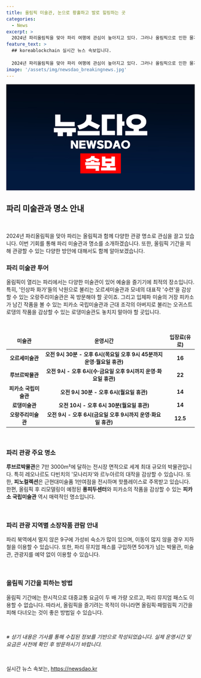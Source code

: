 ```yaml
---
title: 올림픽 미술관, 눈으로 황홀하고 발로 힐링하는 곳
categories:
  - News
excerpt: >
  2024년 파리올림픽을 맞아 파리 여행에 관심이 높아지고 있다. 그러나 올림픽으로 인한 물가 상승과 관광객 증가로 인한 도심 붐비기 때문에 관광객들은 일정을 조정하는 것이 좋다. 또한, 올림픽에 가려진 뜻깊은 곳으로는 파리미술관의 특별전과 각종 미술관들을 둘러보며 예술의 도시의 매력을 느낄 수 있다. 版权声明: 이 문서는 오픈 소스 텍스트로서 CC-BY-SA 라이센스에 따라 자유롭게 재사용이 가능합니다.
feature_text: >
  ## koreablockchain 실시간 뉴스 속보입니다.

  2024년 파리올림픽을 맞아 파리 여행에 관심이 높아지고 있다. 그러나 올림픽으로 인한 물가 상승과 관광객 증가로 인한 도심 붐비기 때문에 관광객들은 일정을 조정하는 것이 좋다. 또한, 올림픽에 가려진 뜻깊은 곳으로는 파리미술관의 특별전과 각종 미술관들을 둘러보며 예술의 도시의 매력을 느낄 수 있다. 版权声明: 이 문서는 오픈 소스 텍스트로서 CC-BY-SA 라이센스에 따라 자유롭게 재사용이 가능합니다.
image: '/assets/img/newsdao_breakingnews.jpg'
---
```


<p><img src="/assets/img/newsdao_breakingnews.jpg" alt="koreablockchain 속보" /></p>

<h2 data-ke-size="size26">파리 미술관과 명소 안내</h2>

<p data-ke-size="size16">&nbsp;</p>

<p data-ke-size="size16">2024년 파리올림픽을 맞아 파리는 올림픽과 함께 다양한 관광 명소로 관심을 끌고 있습니다. 이번 기회를 통해 파리 미술관과 명소를 소개하겠습니다. 또한, 올림픽 기간을 피해 관광할 수 있는 다양한 방안에 대해서도 함께 알아보겠습니다.</p>

<h3 data-ke-size="size24">파리 미술관 투어</h3>

<p>올림픽이 열리는 파리에서는 다양한 미술관이 있어 예술을 즐기기에 최적의 장소입니다. 특히, '인상파 화가'들의 낙원으로 불리는 오르세미술관과 모네의 대표작 '수련'을 감상할 수 있는 오랑주리미술관은 꼭 방문해야 할 곳이죠. 그리고 입체파 미술의 거장 피카소가 남긴 작품을 볼 수 있는 피카소 국립미술관과 근대 조각의 아버지로 불리는 오귀스트 로댕의 작품을 감상할 수 있는 로댕미술관도 놓치지 말아야 할 곳입니다.</p>

<p>&nbsp;</p>

<table>
<thead>
<tr>
<td style="text-align: center; height: 17px;"><b>미술관</b></td>
<td style="text-align: center; height: 17px;"><b>운영시간</b></td>
<td style="text-align: center; height: 17px;"><b>입장료(유로)</b></td>
</tr>
</thead>
<tbody>
<tr>
<td style="text-align: center; height: 17px;"><b>오르세미술관</b></td>
<td style="text-align: center; height: 17px;"><b>오전 9시 30분 - 오후 6시(목요일 오후 9시 45분까지 운영·월요일 휴관)</b></td>
<td style="text-align: center; height: 17px;"><b>16</b></td>
</tr>
<tr>
<td style="text-align: center; height: 17px;"><b>루브르박물관</b></td>
<td style="text-align: center; height: 17px;"><b>오전 9시 - 오후 6시(수·금요일 오후 9시까지 운영·화요일 휴관)</b></td>
<td style="text-align: center; height: 17px;"><b>22</b></td>
</tr>
<tr>
<td style="text-align: center; height: 17px;"><b>피카소 국립미술관</b></td>
<td style="text-align: center; height: 17px;"><b>오전 9시 30분 - 오후 6시(월요일 휴관)</b></td>
<td style="text-align: center; height: 17px;"><b>14</b></td>
</tr>
<tr>
<td style="text-align: center; height: 17px;"><b>로댕미술관</b></td>
<td style="text-align: center; height: 17px;"><b>오전 10시 - 오후 6시 30분(월요일 휴관)</b></td>
<td style="text-align: center; height: 17px;"><b>14</b></td>
</tr>
<tr>
<td style="text-align: center; height: 17px;"><b>오랑주리미술관</b></td>
<td style="text-align: center; height: 17px;"><b>오전 9시 - 오후 6시(금요일 오후 9시까지 운영·화요일 휴관)</b></td>
<td style="text-align: center; height: 17px;"><b>12.5</b></td>
</tr>
</tbody>
</table>

<p>&nbsp;</p>

<h3 data-ke-size="size24">파리 관광 주요 명소</h3>

<p><strong>루브르박물관</strong>은 7만 3000m²에 달하는 전시장 면적으로 세계 최대 규모의 박물관입니다. 특히 레오나르도 다빈치의 '모나리자'와 르누아르의 대작을 감상할 수 있습니다. 또한, <strong>피노컬렉션</strong>은 근현대미술품 1만여점을 전시하며 핫플레이스로 주목받고 있습니다. 한편, 올림픽 후 리모델링이 예정된 <strong>퐁피두센터</strong>와 피카소의 작품을 감상할 수 있는 <strong>피카소 국립미술관</strong> 역시 매력적인 명소입니다.</p>

<p>&nbsp;</p>

<h3 data-ke-size="size24">파리 관광 지역별 소장작품 관람 안내</h3>

<p>파리 북역에서 멀지 않은 9구에 가성비 숙소가 많이 있으며, 이동이 많지 않을 경우 지하철을 이용할 수 있습니다. 또한, 파리 뮤지엄 패스를 구입하면 50개가 넘는 박물관, 미술관, 관광지를 예약 없이 이용할 수 있습니다.</p>

<p>&nbsp;</p>

<h3 data-ke-size="size24">올림픽 기간을 피하는 방법</h3>

<p>올림픽 기간에는 한시적으로 대중교통 요금이 두 배 가량 오르고, 파리 뮤지엄 패스도 이용할 수 없습니다. 따라서, 올림픽을 즐기려는 목적이 아니라면 올림픽·패럴림픽 기간을 피해 다녀오는 것이 좋은 방법일 수 있습니다.</p>

<p>&nbsp;</p>

<p><em>※ 상기 내용은 기사를 통해 수집된 정보를 기반으로 작성되었습니다. 실제 운영시간 및 요금은 사전에 확인 후 방문하시기 바랍니다.</em></p>

<p data-ke-size="size16">&nbsp;</p>
실시간 뉴스 속보는, <a href="https://newsdao.kr" rel="dofollow">https://newsdao.kr</a>


